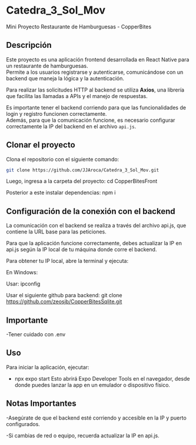 # Catedra_3_Sol_Mov  
Mini Proyecto Restaurante de Hamburguesas - CopperBites

## Descripción

Este proyecto es una aplicación frontend desarrollada en React Native para un restaurante de hamburguesas.  
Permite a los usuarios registrarse y autenticarse, comunicándose con un backend que maneja la lógica y la autenticación.

Para realizar las solicitudes HTTP al backend se utiliza **Axios**, una librería que facilita las llamadas a APIs y el manejo de respuestas.

Es importante tener el backend corriendo para que las funcionalidades de login y registro funcionen correctamente.  
Además, para que la comunicación funcione, es necesario configurar correctamente la IP del backend en el archivo `api.js`.

## Clonar el proyecto

Clona el repositorio con el siguiente comando:

```bash
git clone https://github.com/JJAroca/Catedra_3_Sol_Mov.git

```  

Luego, ingresa a la carpeta del proyecto:
 cd CopperBitesFront

Posterior a este instalar dependencias:
npm i

## Configuración de la conexión con el backend
La comunicación con el backend se realiza a través del archivo api.js, que contiene la URL base para las peticiones.

Para que la aplicación funcione correctamente, debes actualizar la IP en api.js según la IP local de tu máquina donde corre el backend.

Para obtener tu IP local, abre la terminal y ejecuta:

En Windows:

Usar: ipconfig


Usar el siguiente github para backend:
git clone https://github.com/zeosjb/CopperBitesSqlite.git

## Importante
-Tener cuidado con .env

## Uso
Para iniciar la aplicación, ejecutar:

- npx expo start
Esto abrirá Expo Developer Tools en el navegador, desde donde puedes lanzar la app en un emulador o dispositivo físico.

## Notas Importantes

-Asegúrate de que el backend esté corriendo y accesible en la IP y puerto configurados.

-Si cambias de red o equipo, recuerda actualizar la IP en api.js.


